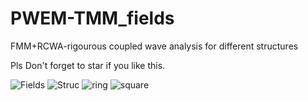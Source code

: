 # PWEM-TMM_fields
FMM+RCWA-rigourous coupled wave analysis for different structures

Pls Don't forget to star if you like this.

![Fields](https://github.com/issahi62/PWEM-TMM_fields/blob/master/Triangle_FMM.png)
![Struc](https://github.com/issahi62/PWEM-TMM_fields/blob/master/rign_stru.png)
![ring](https://github.com/issahi62/PWEM-TMM_fields/blob/master/ring_fields.png)
![square](https://github.com/issahi62/PWEM-TMM_fields/blob/master/square_unit_FMM.png)
